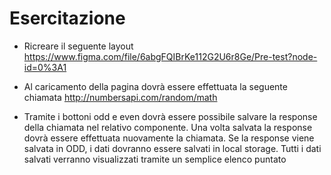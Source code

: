 # Esercitazione
- Ricreare il seguente layout
https://www.figma.com/file/6abgFQIBrKe112G2U6r8Ge/Pre-test?node-id=0%3A1

- Al caricamento della pagina dovrà essere effettuata la seguente chiamata
http://numbersapi.com/random/math

- Tramite i bottoni odd e even dovrà essere possibile salvare la response della chiamata nel
relativo componente.
Una volta salvata la response dovrà essere effettuata nuovamente la chiamata.
Se la response viene salvata in ODD, i dati dovranno essere salvati in local storage.
Tutti i dati salvati verranno visualizzati tramite un semplice elenco puntato
